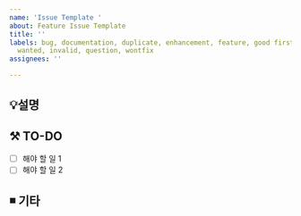 ```yaml
---
name: 'Issue Template '
about: Feature Issue Template
title: ''
labels: bug, documentation, duplicate, enhancement, feature, good first issue, help
  wanted, invalid, question, wontfix
assignees: ''

---
```


## 💡설명
<!-- 관련 이슈에 대해 설명해주세요. -->

## ⚒️  TO-DO
<!-- 해야 할 일들을 적어주세요. -->
- [ ] 해야 할 일 1
- [ ] 해야 할 일 2

## ◾ 기타 
<!-- 기타 사항을 작성해 주세요. -->
